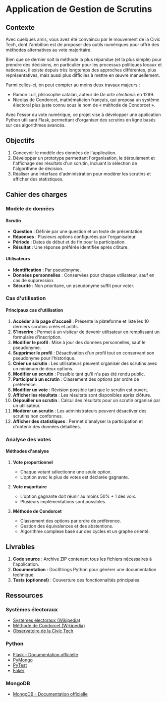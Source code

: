 # Application de Gestion de Scrutins

## Contexte

Avec quelques amis, vous avez été convaincu par le mouvement de la Civic Tech, dont l'ambition est de proposer des outils numériques pour offrir des méthodes alternatives au vote majoritaire.

Bien que ce dernier soit la méthode la plus répandue (et la plus simple) pour prendre des décisions, en particulier pour les processus politiques locaux et nationaux, il existe depuis très longtemps des approches différentes, plus représentatives, mais aussi plus difficiles à mettre en œuvre manuellement.

Parmi celles-ci, on peut compter au moins deux travaux majeurs :

- Ramon Lull, philosophe catalan, auteur de *De arte electionis* en 1299.
- Nicolas de Condorcet, mathématicien français, qui proposa un système électoral plus juste connu sous le nom de « méthode de Condorcet ».

Avec l'essor du vote numérique, ce projet vise à développer une application Python utilisant Flask, permettant d'organiser des scrutins en ligne basés sur ces algorithmes avancés.

## Objectifs

1. Concevoir le modèle des données de l'application.
2. Développer un prototype permettant l'organisation, le déroulement et l'affichage des résultats d'un scrutin, incluant la sélection de l'algorithme de décision.
3. Réaliser une interface d'administration pour modérer les scrutins et afficher des statistiques.

## Cahier des charges

### Modèle de données

#### Scrutin
- **Question** : Définie par une question et un texte de présentation.
- **Réponses** : Plusieurs options configurées par l'organisateur.
- **Période** : Dates de début et de fin pour la participation.
- **Résultat** : Une réponse préférée identifiée après clôture.

#### Utilisateurs
- **Identification** : Par pseudonyme.
- **Données personnelles** : Conservées pour chaque utilisateur, sauf en cas de suppression.
- **Sécurité** : Non prioritaire, un pseudonyme suffit pour voter.

### Cas d'utilisation

#### Principaux cas d'utilisation

1. **Accéder à la page d'accueil** : Présente la plateforme et liste les 10 derniers scrutins créés et actifs.
2. **S'inscrire** : Permet à un visiteur de devenir utilisateur en remplissant un formulaire d'inscription.
3. **Modifier le profil** : Mise à jour des données personnelles, sauf le pseudonyme.
4. **Supprimer le profil** : Désactivation d'un profil tout en conservant son pseudonyme pour l'historique.
5. **Créer un scrutin** : Les utilisateurs peuvent organiser des scrutins avec un minimum de deux options.
6. **Modifier un scrutin** : Possible tant qu'il n'a pas été rendu public.
7. **Participer à un scrutin** : Classement des options par ordre de préférence.
8. **Modifier un vote** : Révision possible tant que le scrutin est ouvert.
9. **Afficher les résultats** : Les résultats sont disponibles après clôture.
10. **Dépouiller un scrutin** : Calcul des résultats pour un scrutin organisé par un utilisateur.
11. **Modérer un scrutin** : Les administrateurs peuvent désactiver des scrutins non conformes.
12. **Afficher des statistiques** : Permet d'analyser la participation et d'obtenir des données détaillées.

### Analyse des votes

#### Méthodes d'analyse

1. **Vote proportionnel**
   - Chaque votant sélectionne une seule option.
   - L'option avec le plus de votes est déclarée gagnante.

2. **Vote majoritaire**
   - L'option gagnante doit réunir au moins 50% + 1 des voix.
   - Plusieurs implémentations sont possibles.

3. **Méthode de Condorcet**
   - Classement des options par ordre de préférence.
   - Gestion des équivalences et des abstentions.
   - Algorithme complexe basé sur des cycles et un graphe orienté.

## Livrables

1. **Code source** : Archive ZIP contenant tous les fichiers nécessaires à l'application.
2. **Documentation** : DocStrings Python pour générer une documentation technique.
3. **Tests (optionnel)** : Couverture des fonctionnalités principales.

## Ressources

### Systèmes électoraux
- [Systèmes électoraux (Wikipedia)](https://fr.wikipedia.org/wiki/Syst%C3%A8me_%C3%A9lectoral)
- [Méthode de Condorcet (Wikipedia)](https://fr.wikipedia.org/wiki/M%C3%A9thode_de_Condorcet)
- [Observatoire de la Civic Tech](https://civictechobservatory.org/)

### Python
- [Flask - Documentation officielle](https://flask.palletsprojects.com/)
- [PyMongo](https://pymongo.readthedocs.io/)
- [PyTest](https://docs.pytest.org/)
- [Faker](https://faker.readthedocs.io/)

### MongoDB
- [MongoDB - Documentation officielle](https://www.mongodb.com/docs/)
